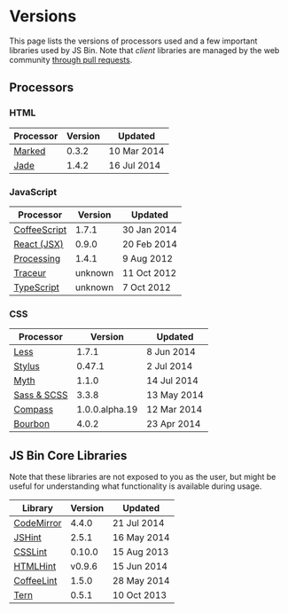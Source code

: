 # Versions

This page lists the versions of processors used and a few important libraries used by JS&nbsp;Bin. Note that _client_ libraries are managed by the web community [through pull requests](/help/adding-libraries).

## Processors

### HTML

|Processor|Version|Updated|
|---|---|---|
|[Marked](https://github.com/chjj/marked/tree/v0.3.2)|0.3.2|10 Mar 2014|
|[Jade](https://github.com/visionmedia/jade/tree/1.4.2)|1.4.2|16 Jul 2014|

### JavaScript

|Processor|Version|Updated|
|---|---|---|
|[CoffeeScript](https://github.com/jashkenas/coffeescript/tree/1.7.1)|1.7.1|30 Jan 2014|
|[React (JSX)](https://github.com/facebook/react/tree/v0.9.0)|0.9.0|20 Feb 2014|
|[Processing](https://github.com/processing-js/processing-js/tree/v1.4.1)|1.4.1|9 Aug 2012|
|[Traceur](https://github.com/phuu/jsbin/blob/e13b1a3b5e0fb626d2aba8941ccdbde196b314d2/public/js/vendor/traceur.js)|unknown|11 Oct 2012|
|[TypeScript](https://github.com/jsbin/jsbin/commit/353323759839a547fe4fa0453739ba8cf37fe071)|unknown|7 Oct 2012|

### CSS

|Processor|Version|Updated|
|---|---|---|
|[Less](https://github.com/less/less.js/tree/v1.7.1)|1.7.1|8 Jun 2014|
|[Stylus](https://github.com/LearnBoost/stylus/tree/0.47.1)|0.47.1|2 Jul 2014|
|[Myth](https://github.com/segmentio/myth/tree/1.1.0)|1.1.0|14 Jul 2014|
|[Sass & SCSS](https://github.com/sass/sass/tree/3.3.8)|3.3.8|13 May 2014|
|[Compass](https://github.com/Compass/compass/tree/core-1.0.0.alpha.19)|1.0.0.alpha.19|12 Mar 2014|
|[Bourbon](https://github.com/thoughtbot/bourbon/tree/v4.0.1)|4.0.2|23 Apr 2014|

## JS Bin Core Libraries

Note that these libraries are not exposed to you as the user, but might be useful for understanding what functionality is available during usage.

|Library|Version|Updated|
|---|---|---|
|[CodeMirror](https://github.com/marijnh/CodeMirror/tree/466319fc1648b6c65d3886ce0f984dc9905fbc56)|4.4.0|21 Jul 2014|
|[JSHint](https://github.com/jshint/jshint/tree/2.5.1)|2.5.1|16 May 2014|
|[CSSLint](https://github.com/CSSLint/csslint/tree/v0.10.0)|0.10.0|15 Aug 2013|
|[HTMLHint](https://github.com/yaniswang/HTMLHint/tree/eddcca1c1ccf0aa08d89ff0ec0751b3aaabef716)|v0.9.6|15 Jun 2014|
|[CoffeeLint](https://github.com/clutchski/coffeelint/tree/v1.5.0)|1.5.0|28 May 2014|
|[Tern](https://github.com/marijnh/tern/tree/5ae2b7e6542e14de120ee3b31d4d7eb54b32093b)|0.5.1|10 Oct 2013|



